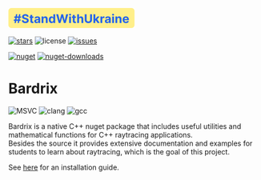 [![Stand With Ukraine](https://raw.githubusercontent.com/vshymanskyy/StandWithUkraine/main/badges/StandWithUkraine.svg)](https://stand-with-ukraine.pp.ua)

[![stars](https://img.shields.io/github/stars/bardobard/Bardrix.svg)](https://github.com/bardobard/Bardrix/stars)
![license](https://img.shields.io/github/license/Bardobard/Bardrix.svg)
[![issues](https://img.shields.io/github/issues/bardobard/Bardrix.svg)](https://github.com/bardobard/Bardrix/issues)

[![nuget](https://img.shields.io/nuget/v/Bardio.Bardrix.svg)](https://www.nuget.org/packages/Bardio.Bardrix/)
[![nuget-downloads](https://img.shields.io/nuget/dt/Bardio.Bardrix.svg)](https://www.nuget.org/packages/Bardio.Bardrix/)

# Bardrix

![MSVC](https://img.shields.io/github/actions/workflow/status/bardobard/bardrix/CMake-Build-And-Test-On-Multiple-Platforms.yml?branch=master&event=push&label=MSVC)
![clang](https://img.shields.io/github/actions/workflow/status/bardobard/bardrix/CMake-Build-And-Test-On-Multiple-Platforms.yml?branch=master&event=push&label=clang)
![gcc](https://img.shields.io/github/actions/workflow/status/bardobard/bardrix/CMake-Build-And-Test-On-Multiple-Platforms.yml?branch=master&event=push&label=gcc)

Bardrix is a native C++ nuget package that includes useful utilities and mathematical functions for C++ raytracing
applications. \
Besides the source it provides extensive documentation and examples for students to learn about raytracing, which is the
goal of this project.

See [here](Docs/Installation.md) for an installation guide.
